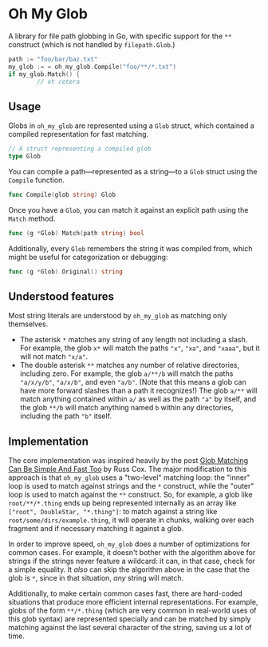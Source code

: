 # Oh My Glob

A library for file path globbing in Go, with specific support for the `**` construct (which is not handled by `filepath.Glob`.)

```go
path := "foo/bar/baz.txt"
my_glob := = oh_my_glob.Compile("foo/**/*.txt")
if my_glob.Match() {
        // et cetera
```

## Usage

Globs in `oh_my_glob` are represented using a `Glob` struct, which contained a compiled representation for fast matching.

```go
// A struct representing a compiled glob
type Glob
```

You can compile a path—represented as a string—to a `Glob` struct using the `Compile` function.

```go
func Compile(glob string) Glob
```

Once you have a `Glob`, you can match it against an explicit path using the `Match` method.

```go
func (g *Glob) Match(path string) bool
```

Additionally, every `Glob` remembers the string it was compiled from, which might be useful for categorization or debugging:

```go
func (g *Glob) Original() string
```

## Understood features

Most string literals are understood by `oh_my_glob` as matching only themselves.

- The asterisk `*` matches any string of any length not including a slash. For example, the glob `x*` will match the paths `"x"`, `"xa"`, and `"xaaa"`, but it will not match `"x/a"`.
- The double asterisk `**` matches any number of relative directories, including zero. For example, the glob `a/**/b` will match the paths `"a/x/y/b"`, `"a/x/b"`, and even `"a/b"`. (Note that this means a glob can have more forward slashes than a path it recognizes!) The glob `a/**` will match anything contained within `a/` as well as the path `"a"` by itself, and the glob `**/b` will match anything named `b` within any directories, including the path `"b"` itself.

## Implementation

The core implementation was inspired heavily by the post [Glob Matching Can Be Simple And Fast Too](https://research.swtch.com/glob) by Russ Cox. The major modification to this approach is that `oh_my_glob` uses a "two-level" matching loop: the "inner" loop is used to match against strings and the `*` construct, while the "outer" loop is used to match against the `**` construct. So, for example, a glob like `root/**/*.thing` ends up being represented internally as an array like `["root", DoubleStar, "*.thing"]`: to match against a string like `root/some/dirs/example.thing`, it will operate in chunks, walking over each fragment and if necessary matching it against a glob.

In order to improve speed, `oh_my_glob` does a number of optimizations for common cases. For example, it doesn't bother with the algorithm above for strings if the strings never feature a wildcard: it can, in that case, check for a simple equality. It _also_ can skip the algorithm above in the case that the glob is `*`, since in that situation, _any_ string will match.

Additionally, to make certain common cases fast, there are hard-coded situations that produce more efficient internal representations. For example, globs of the form `**/*.thing` (which are very common in real-world uses of this glob syntax) are represented specially and can be matched by simply matching against the last several character of the string, saving us a lot of time.
